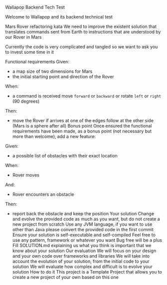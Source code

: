 Wallapop Backend Tech Test

Welcome to Wallapop and its backend technical test

Mars Rover refactoring kata
We need to improve the existent solution that translates commands sent from Earth to instructions that are understood by our Rover in Mars

Currently the code is very complicated and tangled so we want to ask you to invest some time in it

Functional requirements
Given:
 - a map size of two dimensions for Mars
 - the initial starting point and direction of the Rover
 
When:
 - a command is received
   move `forward` or `backward` or rotate `left` or `right` (90 degrees)

Then:
 - move the Rover
   if arrives at one of the edges follow at the other side (Mars is a sphere after all)
Bonus point
Once ensured the functional requirements have been made, as a bonus point (not necessary but more than welcome), add a new feature:

Given:
 - a possible list of obstacles with their exact location
 
When:
 - Rover moves

And:
 - Rover encounters an obstacle

Then:
 - report back the obstacle and keep the position
Your solution
Change and evolve the provided code as much as you want, but do not create a new project from scratch
Use any JVM language, if you want to use other than Java please convert the provided code in the first commit
Ensure your solution is self-executable and self-compiled
Feel free to use any pattern, framework or whatever you want
Bug free will be a plus
Fill SOLUTION.md explaining us what you think is important that we know about your solution
Our evaluation
We will focus on your design and your own code over frameworks and libraries
We will take into account the evolution of your solution, from the initial code to your solution
We will evaluate how complex and difficult is to evolve your solution
How to do it
This project is a Template Project that allows you to create a new project of your own based on this one
